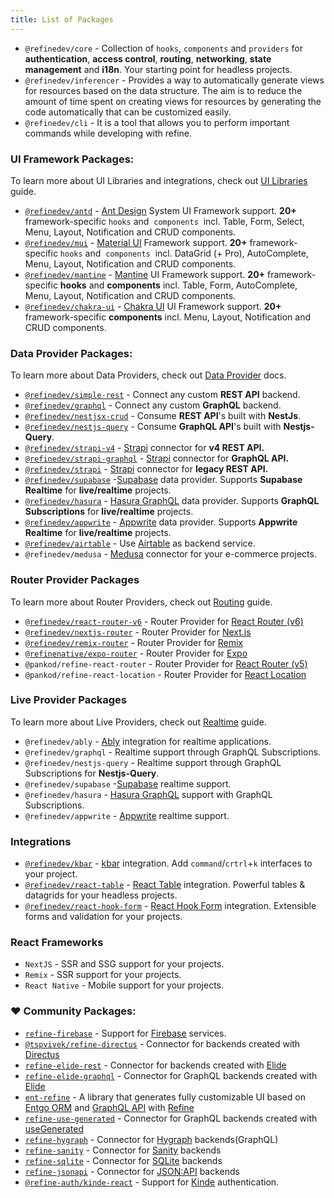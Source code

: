 ```yaml
---
title: List of Packages
---
```


- `@refinedev/core` - Collection of `hooks`, `components` and `providers` for **authentication**, **access control**, **routing**, **networking**, **state management** and **i18n**. Your starting point for headless projects.
- `@refinedev/inferencer` - Provides a way to automatically generate views for resources based on the data structure. The aim is to reduce the amount of time spent on creating views for resources by generating the code automatically that can be customized easily.
- `@refinedev/cli` - It is a tool that allows you to perform important commands while developing with refine.

### UI Framework Packages:

To learn more about UI Libraries and integrations, check out [UI Libraries](/docs/guides-concepts/ui-libraries) guide.

- [`@refinedev/antd`](/docs/ui-integrations/ant-design/introduction) - [Ant Design](https://ant.design/) System UI Framework support. **20+** framework-specific `hooks` and  `components`  incl. Table, Form, Select, Menu, Layout, Notification and CRUD components.
- [`@refinedev/mui`](/docs/ui-integrations/material-ui/introduction) - [Material UI](https://mui.com/material-ui/getting-started/overview/) Framework support. **20+** framework-specific `hooks` and  `components`  incl. DataGrid (+ Pro), AutoComplete, Menu, Layout, Notification and CRUD components.
- [`@refinedev/mantine`](/docs/ui-integrations/mantine/introduction) - [Mantine](https://mantine.dev/) UI Framework support. **20+** framework-specific **hooks** and **components** incl. Table, Form, AutoComplete, Menu, Layout, Notification and CRUD components.
- [`@refinedev/chakra-ui`](/docs/ui-integrations/chakra-ui/introduction) - [Chakra UI](https://chakra-ui.com/) UI Framework support. **20+** framework-specific **components** incl. Menu, Layout, Notification and CRUD components.

### Data Provider Packages:

To learn more about Data Providers, check out [Data Provider](/docs/core/providers/data-provider/) docs.

- [`@refinedev/simple-rest`](/docs/packages/data-providers/simple-rest) - Connect any custom **REST API** backend.
- [`@refinedev/graphql`](/docs/packages/data-providers/graphql) - Connect any custom **GraphQL** backend.
- [`@refinedev/nestjsx-crud`](/docs/packages/data-providers/nestjsx-crud) - Consume **REST API**'s built with **NestJs**.
- [`@refinedev/nestjs-query`](/docs/packages/data-providers/nestjs-query) - Consume **GraphQL API**'s built with **Nestjs-Query**.
- [`@refinedev/strapi-v4`](/docs/packages/data-providers/strapi-v4) - [Strapi](https://strapi.io/) connector for **v4 REST API.**
- [`@refinedev/strapi-graphql`](/docs/packages/data-providers/strapi-graphql) - [Strapi](https://strapi.io/) connector for **GraphQL API.**
- [`@refinedev/strapi`](/docs/packages/data-providers/strapi-v4) - [Strapi](https://strapi.io/) connector for **legacy REST API.**
- [`@refinedev/supabase`](/docs/packages/data-providers/supabase) -[Supabase](https://supabase.com/) data provider. Supports **Supabase Realtime** for **live/realtime** projects.
- [`@refinedev/hasura`](/docs/packages/data-providers/hasura) - [Hasura GraphQL](https://hasura.io/) data provider. Supports **GraphQL Subscriptions** for **live/realtime** projects.
- [`@refinedev/appwrite`](/docs/packages/data-providers/appwrite) - [Appwrite](https://appwrite.io/) data provider. Supports **Appwrite Realtime** for **live/realtime** projects.
- [`@refinedev/airtable`](/docs/packages/data-providers/airtable) - Use [Airtable](https://airtable.com/) as backend service.
- `@refinedev/medusa` - [Medusa](https://medusajs.com/) connector for your e-commerce projects.

### Router Provider Packages

To learn more about Router Providers, check out [Routing](/docs/guides-concepts/routing) guide.

- [`@refinedev/react-router-v6`](/docs/router-integrations/react-router) - Router Provider for [React Router (v6)](https://reactrouter.com)
- [`@refinedev/nextjs-router`](/docs/router-integrations/next-js) - Router Provider for [Next.js](https://nextjs.org/docs/api-reference/next/router#userouter)
- [`@refinedev/remix-router`](/docs/router-integrations/remix) - Router Provider for [Remix](https://remix.run/)
- [`@refinenative/expo-router`](https://www.npmjs.com/package/@refinenative/expo-router) - Router Provider for [Expo](https://docs.expo.dev/)
- `@pankod/refine-react-router` - Router Provider for [React Router (v5)](https://v5.reactrouter.com/)
- `@pankod/refine-react-location` - Router Provider for [React Location](https://github.com/tannerlinsley/react-location)

### Live Provider Packages

To learn more about Live Providers, check out [Realtime](/docs/guides-concepts/realtime) guide.

- `@refinedev/ably` - [Ably](https://ably.com/) integration for realtime applications.
- `@refinedev/graphql` - Realtime support through GraphQL Subscriptions.
- `@refinedev/nestjs-query` - Realtime support through GraphQL Subscriptions for **Nestjs-Query**.
- `@refinedev/supabase` -[Supabase](https://supabase.com/) realtime support.
- `@refinedev/hasura` - [Hasura GraphQL](https://hasura.io/) support with GraphQL Subscriptions.
- `@refinedev/appwrite` - [Appwrite](https://appwrite.io/) realtime support.

### Integrations

- [`@refinedev/kbar`](/docs/packages/command-palette) - [kbar](https://kbar.vercel.app/) integration. Add `command`/`crtrl`+`k` interfaces to your project.
- [`@refinedev/react-table`](/docs/packages/tanstack-table/introduction) - [React Table](https://tanstack.com/table/v8) integration. Powerful tables & datagrids for your headless projects.
- [`@refinedev/react-hook-form`](/docs/packages/react-hook-form/introduction) - [React Hook Form](https://react-hook-form.com/) integration. Extensible forms and validation for your projects.

### React Frameworks

- `NextJS` - SSR and SSG support for your projects.
- `Remix` - SSR support for your projects.
- `React Native` - Mobile support for your projects.

### ❤️ Community Packages:

- [`refine-firebase`](https://github.com/resulturan/refine-firebase) - Support for [Firebase](https://firebase.google.com/) services.
- [`@tspvivek/refine-directus`](https://github.com/tspvivek/refine-directus) - Connector for backends created with [Directus](https://directus.io/)
- [`refine-elide-rest`](https://github.com/chirdeeptomar/refine-elide-rest) - Connector for backends created with [Elide](https://elide.io/)
- [`refine-elide-graphql`](https://github.com/chirdeeptomar/refine-elide-graphql) - Connector for GraphQL backends created with [Elide](https://elide.io/)
- [`ent-refine`](https://github.com/diazoxide/entrefine) - A library that generates fully customizable UI based on [Entgo ORM](https://entgo.io/) and [GraphQL API](https://graphql.org/) with [Refine](https://github.com/refinedev/refine)
- [`refine-use-generated`](https://github.com/usegen/refine-use-generated) - Connector for GraphQL backends created with [useGenerated](https://usegenerated.com/)
- [`refine-hygraph`](https://github.com/acomagu/refine-hygraph) - Connector for [Hygraph](https://hygraph.com/) backends(GraphQL)
- [`refine-sanity`](https://github.com/hirenf14/refine-sanity) - Connector for [Sanity](https://www.sanity.io/) backends
- [`refine-sqlite`](https://github.com/mateusabelli/refine-sqlite) - Connector for [SQLite](https://www.sqlite.org/index.html) backends
- [`refine-jsonapi`](https://github.com/MahirMahdi/refine-jsonapi) - Connector for [JSON:API](https://jsonapi.org/) backends
- [`@refine-auth/kinde-react`](https://github.com/hirenf14/refine-auth-kinde-react) - Support for [Kinde](https://kinde.com) authentication.
